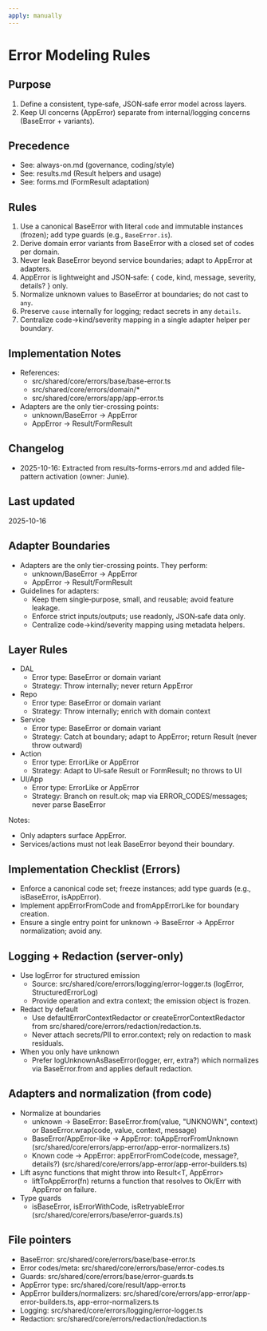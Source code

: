 ```yaml
---
apply: manually
---
```


# Error Modeling Rules

## Purpose

1. Define a consistent, type‑safe, JSON‑safe error model across layers.
2. Keep UI concerns (AppError) separate from internal/logging concerns (BaseError + variants).

## Precedence

- See: always-on.md (governance, coding/style)
- See: results.md (Result helpers and usage)
- See: forms.md (FormResult adaptation)

## Rules

1. Use a canonical BaseError with literal `code` and immutable instances (frozen); add type guards (e.g., `BaseError.is`).
2. Derive domain error variants from BaseError with a closed set of codes per domain.
3. Never leak BaseError beyond service boundaries; adapt to AppError at adapters.
4. AppError is lightweight and JSON‑safe: { code, kind, message, severity, details? } only.
5. Normalize unknown values to BaseError at boundaries; do not cast to `any`.
6. Preserve `cause` internally for logging; redact secrets in any `details`.
7. Centralize code→kind/severity mapping in a single adapter helper per boundary.

## Implementation Notes

- References:
  - src/shared/core/errors/base/base-error.ts
  - src/shared/core/errors/domain/\*
  - src/shared/core/errors/app/app-error.ts
- Adapters are the only tier-crossing points:
  - unknown/BaseError → AppError
  - AppError → Result/FormResult

## Changelog

- 2025-10-16: Extracted from results-forms-errors.md and added file-pattern activation (owner: Junie).

## Last updated

2025-10-16


## Adapter Boundaries

- Adapters are the only tier-crossing points. They perform:
  - unknown/BaseError → AppError
  - AppError → Result/FormResult
- Guidelines for adapters:
  - Keep them single‑purpose, small, and reusable; avoid feature leakage.
  - Enforce strict inputs/outputs; use readonly, JSON‑safe data only.
  - Centralize code→kind/severity mapping using metadata helpers.

## Layer Rules

- DAL
  - Error type: BaseError or domain variant
  - Strategy: Throw internally; never return AppError
- Repo
  - Error type: BaseError or domain variant
  - Strategy: Throw internally; enrich with domain context
- Service
  - Error type: BaseError or domain variant
  - Strategy: Catch at boundary; adapt to AppError; return Result (never throw outward)
- Action
  - Error type: ErrorLike or AppError
  - Strategy: Adapt to UI‑safe Result or FormResult; no throws to UI
- UI/App
  - Error type: ErrorLike or AppError
  - Strategy: Branch on result.ok; map via ERROR_CODES/messages; never parse BaseError

Notes:

- Only adapters surface AppError.
- Services/actions must not leak BaseError beyond their boundary.

## Implementation Checklist (Errors)

- Enforce a canonical code set; freeze instances; add type guards (e.g., isBaseError, isAppError).
- Implement appErrorFromCode and fromAppErrorLike for boundary creation.
- Ensure a single entry point for unknown → BaseError → AppError normalization; avoid any.


## Logging + Redaction (server-only)

- Use logError for structured emission
  - Source: src/shared/core/errors/logging/error-logger.ts (logError, StructuredErrorLog)
  - Provide operation and extra context; the emission object is frozen.
- Redact by default
  - Use defaultErrorContextRedactor or createErrorContextRedactor from src/shared/core/errors/redaction/redaction.ts.
  - Never attach secrets/PII to error.context; rely on redaction to mask residuals.
- When you only have unknown
  - Prefer logUnknownAsBaseError(logger, err, extra?) which normalizes via BaseError.from and applies default redaction.

## Adapters and normalization (from code)

- Normalize at boundaries
  - unknown → BaseError: BaseError.from(value, "UNKNOWN", context) or BaseError.wrap(code, value, context, message)
  - BaseError/AppError-like → AppError: toAppErrorFromUnknown (src/shared/core/errors/app-error/app-error-normalizers.ts)
  - Known code → AppError: appErrorFromCode(code, message?, details?) (src/shared/core/errors/app-error/app-error-builders.ts)
- Lift async functions that might throw into Result<T, AppError>
  - liftToAppError(fn) returns a function that resolves to Ok/Err with AppError on failure.
- Type guards
  - isBaseError, isErrorWithCode, isRetryableError (src/shared/core/errors/base/error-guards.ts)

## File pointers

- BaseError: src/shared/core/errors/base/base-error.ts
- Error codes/meta: src/shared/core/errors/base/error-codes.ts
- Guards: src/shared/core/errors/base/error-guards.ts
- AppError type: src/shared/core/result/app-error.ts
- AppError builders/normalizers: src/shared/core/errors/app-error/app-error-builders.ts, app-error-normalizers.ts
- Logging: src/shared/core/errors/logging/error-logger.ts
- Redaction: src/shared/core/errors/redaction/redaction.ts
